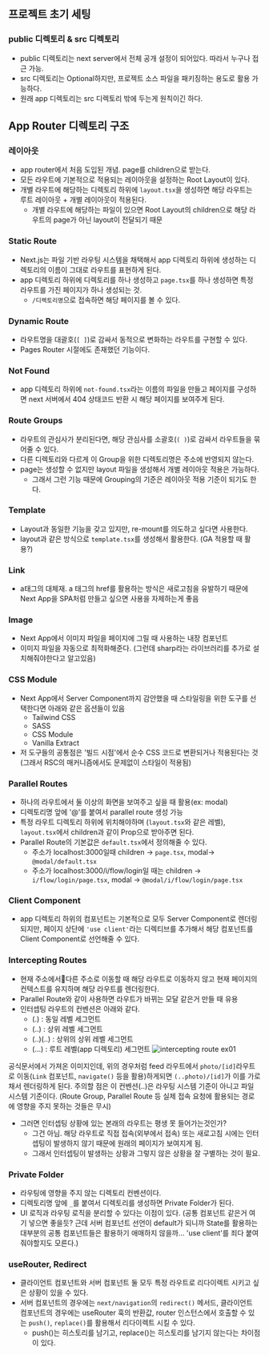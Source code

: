 ## 프로젝트 초기 세팅
### public 디렉토리 & src 디렉토리
- public 디렉토리는 next server에서 전체 공개 설정이 되어있다. 따라서 누구나 접근 가능.
- src 디렉토리는 Optional하지만, 프로젝트 소스 파일을 패키징하는 용도로 활용 가능하다.
- 원래 app 디렉토리는 src 디렉토리 밖에 두는게 원칙이긴 하다.

## App Router 디렉토리 구조
### 레이아웃
- app router에서 처음 도입된 개념. page를 children으로 받는다.
- 모든 라우트에 기본적으로 적용되는 레이아웃을 설정하는 Root Layout이 있다.
- 개별 라우트에 해당하는 디렉토리 하위에 `layout.tsx`을 생성하면 해당 라우트는 루트 레이아웃 + 개별 레이아웃이 적용된다.
    - 개별 라우트에 해당하는 파일이 있으면 Root Layout의 children으로 해당 라우트의 page가 아닌 layout이 전달되기 때문

### Static Route
- Next.js는 파일 기반 라우팅 시스템을 채택해서 app 디렉토리 하위에 생성하는 디렉토리의 이름이 그대로 라우트를 표현하게 된다.
- app 디렉토리 하위에 디렉토리를 하나 생성하고 `page.tsx`를 하나 생성하면 특정 라우트를 가진 페이지가 하나 생성되는 것.
    - `/디렉토리명`으로 접속하면 해당 페이지를 볼 수 있다.

### Dynamic Route
- 라우트명을 대괄호(`[ ]`)로 감싸서 동적으로 변화하는 라우트를 구현할 수 있다.
- Pages Router 시절에도 존재했던 기능이다.

### Not Found
- app 디렉토리 하위에 `not-found.tsx`라는 이름의 파일을 만들고 페이지를 구성하면 next 서버에서 404 상태코드 반환 시 해당 페이지를 보여주게 된다.

### Route Groups
- 라우트의 관심사가 분리된다면, 해당 관심사를 소괄호(`( )`)로 감싸서 라우트들을 묶어줄 수 있다.
- 다른 디렉토리와 다르게 이 Group을 위한 디렉토리명은 주소에 반영되지 않는다.
- page는 생성할 수 없지만 layout 파일을 생성해서 개별 레이아웃 적용은 가능하다.
    - 그래서 그런 기능 때문에 Grouping의 기준은 레이아웃 적용 기준이 되기도 한다.

### Template
- Layout과 동일한 기능을 갖고 있지만, re-mount를 의도하고 싶다면 사용한다.
- layout과 같은 방식으로 `template.tsx`를 생성해서 활용한다. (GA 적용할 때 활용?)

### Link
- a태그의 대체재. a 태그의 href를 활용하는 방식은 새로고침을 유발하기 때문에 Next App을 SPA처럼 만들고 싶으면 사용을 자제하는게 좋음

### Image
- Next App에서 이미지 파일을 페이지에 그릴 때 사용하는 내장 컴포넌트
- 이미지 파일을 자동으로 최적화해준다. (그런데 sharp라는 라이브러리를 추가로 설치해줘야한다고 알고있음)

### CSS Module
- Next App에서 Server Component까지 감안했을 때 스타일링을 위한 도구를 선택한다면 아래와 같은 옵션들이 있음
    - Tailwind CSS
    - SASS
    - CSS Module
    - Vanilla Extract
- 저 도구들의 공통점은 '빌드 시점'에서 순수 CSS 코드로 변환되거나 적용된다는 것 (그래서 RSC의 매커니즘에서도 문제없이 스타일이 적용됨)

### Parallel Routes
- 하나의 라우트에서 둘 이상의 화면을 보여주고 싶을 때 활용(ex: modal)
- 디렉토리명 앞에 '@'를 붙여서 parallel route 생성 가능
- 특정 라우트 디렉토리 하위에 위치해야하며 (`layout.tsx`와 같은 레벨), `layout.tsx`에서 children과 같이 Prop으로 받아주면 된다.
- Parallel Route의 기본값은 `default.tsx`에서 정의해줄 수 있다.
    - 주소가 localhost:3000일때 children -> `page.tsx`, modal-> `@modal/default.tsx`
    - 주소가 localhost:3000/i/flow/login일 때는 children -> `i/flow/login/page.tsx`, modal -> `@modal/i/flow/login/page.tsx`

### Client Component
- app 디렉토리 하위의 컴포넌트는 기본적으로 모두 Server Component로 렌더링되지만, 페이지 상단에 `'use client'`라는 디렉티브를 추가해서 해당 컴포넌트를 Client Component로 선언해줄 수 있다.

### Intercepting Routes
- 현재 주소에서다른 주소로 이동할 때 해당 라우트로 이동하지 않고 현재 페이지의 컨텍스트를 유지하며 해당 라우트를 렌더링한다.
- Parallel Route와 같이 사용하면 라우트가 바뀌는 모달 같은거 만들 때 유용
- 인터셉팅 라우트의 컨벤션은 아래와 같다.
    - (.) : 동일 레벨 세그먼트
    - (..) : 상위 레벨 세그먼트
    - (..)(..) : 상위의 상위 레벨 세그먼트
    - (...) : 루트 레벨(app 디렉토리) 세그먼트
      ![intercepting route ex01](https://nextjs.org/_next/image?url=%2Fdocs%2Fdark%2Fintercepted-routes-files.png&w=3840&q=75&dpl=dpl_BgDMtkMC7Ys3CBykeL1toqez4tqp)

공식문서에서 가져온 이미지인데, 위의 경우처럼 feed 라우트에서 `photo/[id]`라우트로 이동(`Link` 컴포넌트, `navigate()` 등을 활용)하게되면 `(..photo)/[id]`가 이를 가로채서 렌더링하게 된다.
주의할 점은 이 컨벤션(..)은 라우팅 시스템 기준이 아니고 파일 시스템 기준이다. (Route Group, Parallel Route 등 실제 접속 요청에 활용되는 경로에 영향을 주지 못하는 것들은 무시)
- 그러면 인터셉팅 상황에 있는 본래의 라우트는 평생 못 들어가는것인가?
    - 그건 아님. 해당 라우트로 직접 접속(외부에서 접속) 또는 새로고침 시에는 인터셉팅이 발생하지 않기 때문에 원래의 페이지가 보여지게 됨.
    - 그래서 인터셉팅이 발생하는 상황과 그렇지 않은 상황을 잘 구별하는 것이 필요.

### Private Folder
- 라우팅에 영향을 주지 않는 디렉토리 컨벤션이다.
- 디렉토리명 앞에 `_`를 붙여서 디렉토리를 생성하면 Private Folder가 된다.
- UI 로직과 라우팅 로직을 분리할 수 있다는 이점이 있다. (공통 컴포넌트 같은거 여기 넣으면 좋을듯? 근데 서버 컴포넌트 선언이 default가 되니까 State를 활용하는 대부분의 공통 컴포넌트들은 활용하기 애매하지 않을까... 'use client'를 죄다 붙여줘야할지도 모른다.)

### useRouter, Redirect
- 클라이언트 컴포넌트와 서버 컴포넌트 둘 모두 특정 라우트로 리다이렉트 시키고 싶은 상황이 있을 수 있다.
- 서버 컴포넌트의 경우에는 `next/navigation`의 `redirect()` 메서드, 클라이언트 컴포넌트의 경우에는 useRouter 훅의 반환값, router 인스턴스에서 호출할 수 있는 `push()`, `replace()`를 활용해서 리다이렉트 시킬 수 있다.
    - push()는 히스토리를 남기고, replace()는 히스토리를 남기지 않는다는 차이점이 있다.
